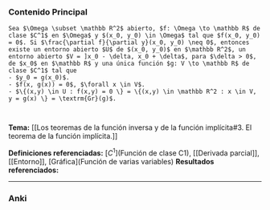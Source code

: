 ### Contenido Principal

```ad-theorem
Sea $\Omega \subset \mathbb R^2$ abierto, $f: \Omega \to \mathbb R$ de clase $C^1$ en $\Omega$ y $(x_0, y_0) \in \Omega$ tal que $f(x_0, y_0) = 0$. Si $\frac{\partial f}{\partial y}(x_0, y_0) \neq 0$, entonces existe un entorno abierto $U$ de $(x_0, y_0)$ en $\mathbb R^2$, un entorno abierto $V = ]x_0 - \delta, x_0 + \delta$, para $\delta > 0$, de $x_0$ en $\mathbb R$ y una única función $g: V \to \mathbb R$ de clase $C^1$ tal que
- $y_0 = g(x_0)$.
- $f(x, g(x)) = 0$, $\forall x \in V$.
- $\{(x,y) \in U : f(x,y) = 0 \} = \{(x,y) \in \mathbb R^2 : x \in V, y = g(x) \} = \textrm{Gr}(g)$.
```

```ad-proof


```

**Tema:** [[Los teoremas de la función inversa y de la función implícita#3. El teorema de la función implícita.]]

**Definiciones referenciadas:** [$C^1$](Función de clase C1), [[Derivada parcial]], [[Entorno]], [Gráfica](Función de varias variables)
**Resultados referenciados:**

---
### Anki
